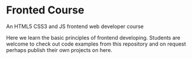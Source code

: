 # Fronted Course
An HTML5 CSS3 and JS frontend web developer course

Here we learn the basic principles of frontend developing. Students are welcome to check out code examples from this repository and on request perhaps publish their own projects on here.
